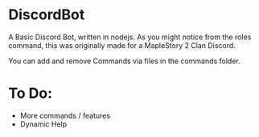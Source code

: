 # DiscordBot
A Basic Discord Bot, written in nodejs.
As you might notice from the roles command, this was originally made
for a MapleStory 2 Clan Discord.

You can add and remove Commands via files in the commands folder.

# To Do:
- More commands / features
- Dynamic Help
